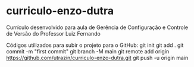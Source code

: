# curriculo-enzo-dutra
Currículo desenvolvido para aula de Gerência de Configuração e Controle de Versão do Professor Luiz Fernando

Códigos utilizados para subir o projeto para o GitHub:
git init
git add .
git commit -m "first commit"
git branch -M main
git remote add origin https://github.com/utrazin/curriculo-enzo-dutra.git
git push -u origin main